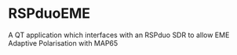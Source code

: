 # RSPduoEME
A QT application which interfaces with an RSPduo SDR to allow EME Adaptive Polarisation with MAP65
